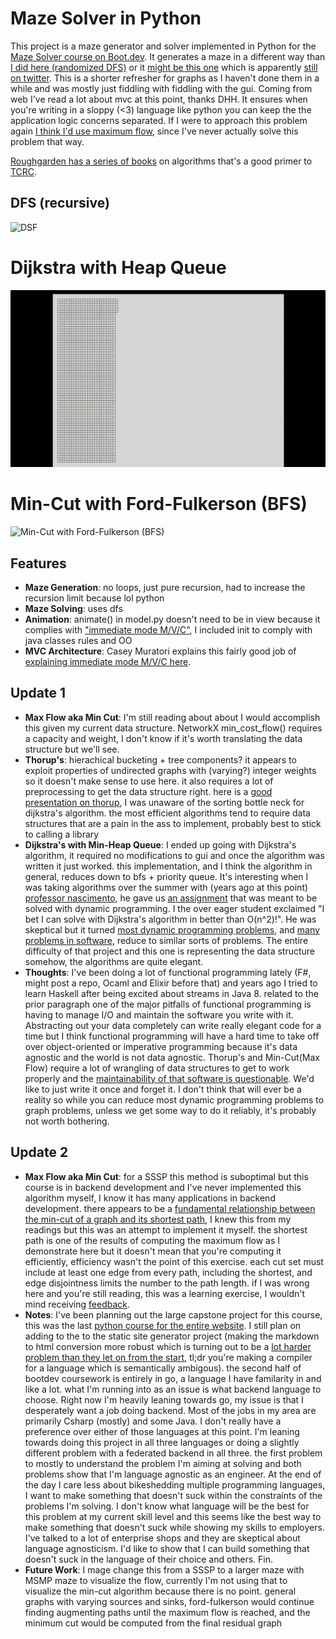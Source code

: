 # Maze Solver in Python

This project is a maze generator and solver implemented in Python for the [Maze Solver course on Boot.dev](https://www.boot.dev/courses/build-maze-solver-python). It generates a maze in a different way than [I did here (randomized DFS)](https://github.com/jakemckenzie/ShortestTradeRoute) or it [might be this one](https://github.com/jakemckenzie/traversing-on-the-cheap) which is apparently [still on twitter](https://x.com/granderojo/status/1001069704486703104). This is a shorter refresher for graphs as I haven't done them in a while and was mostly just fiddling with fiddling with the gui. Coming from web I've read a lot about mvc at this point, thanks DHH. It ensures when you're writing in a sloppy (<3) language like python you can keep the the application logic concerns separated. If I were to approach this problem again [I think I'd use maximum flow](https://youtu.be/dorq_YA6plQ?si=wh9nXvrhr8zGOoxj&t=858), since I've never actually solve this problem that way.

[Roughgarden has a series of books](https://timroughgarden.org/books.html) on algorithms that's a good primer to [TCRC](https://archive.org/details/introduction-to-algorithms-third-edition-2009).

## DFS (recursive)
![DSF](https://github.com/jakemckenzie/maze-solver/blob/main/rand_dfs.gif?raw=true)

# Dijkstra with Heap Queue

![Dijkstra with Heap Queue](https://github.com/jakemckenzie/maze-solver/blob/main/dijkstra_with_heap_queue.gif?raw=true)

# Min-Cut with Ford-Fulkerson (BFS)

![Min-Cut with Ford-Fulkerson (BFS)](https://github.com/jakemckenzie/maze-solver/blob/main/min_cut2.gif?raw=true)

## Features

- **Maze Generation**: no loops, just pure recursion, had to increase the recursion limit because lol python
- **Maze Solving**: uses dfs
- **Animation**: animate() in model.py doesn't need to be in view because it complies with ["immediate mode M/V/C"](https://johno.se/book/immvc.html), I included init to comply with java classes rules and OO
- **MVC Architecture**: Casey Muratori explains this fairly good job of [explaining immediate mode M/V/C here](https://youtu.be/Z1qyvQsjK5Y?si=BCjF3VZ_dotFz9LB).

## Update 1

- **Max Flow aka Min Cut**: I'm still reading about about I would accomplish this given my current data structure. NetworkX min_cost_flow() requires a capacity and weight, I don't know if it's worth translating the data structure but we'll see.
- **Thorup's**: hierachical bucketing + tree components? it appears to exploit properties of undirected graphs with (varying?) integer weights so it doesn't make sense to use here. it also requires a lot of preprocessing to get the data structure right. here is a [good presentation on thorup](https://github.com/npruehs/thorup), I was unaware of the sorting bottle neck for dijkstra's algorithm. the most efficient algorithms tend to require data structures that are a pain in the ass to implement, probably best to stick to calling a library
- **Dijkstra's with Min-Heap Queue**: I ended up going with Dijkstra's algorithm, it required no modifications to gui and once the algorithm was written it just worked. this implementation, and I think the algorithm in general, reduces down to bfs + priority queue. It's interesting when I was taking algorithms over the summer with (years ago at this point) [professor nascimento](https://www.anderson-nascimento.org/), he gave us [an assignment](https://github.com/jakemckenzie/traversing-on-the-cheap/blob/master/main.java) that was meant to be solved with dynamic programming. I the over eager student exclaimed "I bet I can solve with Dijkstra's algorithm in better than O(n^2)!". He was skeptical but it turned [most dynamic programming problems](https://youtu.be/NzgFUwOaoIw?t=15m20s), and [many problems in software](https://courses.csail.mit.edu/6.854/20/sample-projects/A/connection%20_between_SSSP.pdf), reduce to similar sorts of problems. The entire difficulty of that project and this one is representing the data structure somehow, the algorithms are quite elegant.
- **Thoughts**: I've been doing a lot of functional programming lately (F#, might post a repo, Ocaml and Elixir before that) and years ago I tried to learn Haskell after being excited about streams in Java 8. related to the prior paragraph one of the major pitfalls of functional programming is having to manage I/O and maintain the software you write with it. Abstracting out your data completely can write really elegant code for a time but I think functional programming will have a hard time to take off over object-oriented or imperative programming because it's data agnostic and the world is not data agnostic. Thorup's and Min-Cut(Max Flow) require a lot of wrangling of data structures to get to work properly and the [maintainability of that software is questionable](https://www.youtube.com/watch?v=SPwnfSmyAGI). We'd like to just write it once and forget it. I don't think that will ever be a reality so while you can reduce most dynamic programming problems to graph problems, unless we get some way to do it reliably, it's probably not worth bothering.
## Update 2
- **Max Flow aka Min Cut**: for a SSSP this method is suboptimal but this course is in backend development and I've never implemented this algorithm myself, I know it has many applications in backend development. there appears to be a [fundamental relationship between the min-cut of a graph and its shortest path](https://math.stackexchange.com/questions/7184/number-of-cut-sets-and-the-length-of-the-shortest-path), I knew this from my readings but this was an attempt to implement it myself. the shortest path is one of the results of computing the maximum flow as I demonstrate here but it doesn't mean that you're computing it efficiently, efficiency wasn't the point of this exercise.  each cut set must include at least one edge from every path, including the shortest, and edge disjointness limits the number to the path length. if I was wrong here and you're still reading, this was a learning exercise, I wouldn't mind receiving [feedback](https://x.com/granderojo).
- **Notes**: I've been planning out the large capstone project for this course, this was the last [python course for the entire website](https://www.boot.dev/courses/build-capstone-project). I still plan on adding to the to the static site generator project (making the markdown to html conversion more robust which is turning out to be a [lot harder problem than they let on from the start](https://pw374.github.io/posts/2013-09-05-22-31-26-about-omd.html), tl;dr you're making a compiler for a language which is semantically ambigous). the second half of bootdev coursework is entirely in go, a language I have familarity in and like a lot. what I'm running into as an issue is what backend language to choose. Right now I'm heavily leaning towards go, my issue is that I desperately want a job doing backend. Most of the jobs in my area are primarily Csharp (mostly) and some Java. I don't really have a preference over either of those languages at this point. I'm leaning towards doing this project in all three languages or doing a slightly different problem with a federated backend in all three. the first problem to mostly to understand the problem I'm aiming at solving and both problems show that I'm language agnostic as an engineer. At the end of the day I care less about bikeshedding multiple programming languages, I want to make something that doesn't suck within the constraints of the problems I'm solving. I don't know what language will be the best for this problem at my current skill level and this seems like the best way to make something that doesn't suck while showing my skills to employers. I've talked to a lot of enterprise shops and they are skeptical about language agnosticism. I'd like to show that I can build something that doesn't suck in the language of their choice and others. Fin.
- **Future Work**: I mage change this from a SSSP to a larger maze with MSMP maze to visualize the flow, currently I'm not using that to visualize the min-cut algorithm because there is no point.  general graphs with varying sources and sinks, ford-fulkerson would continue finding augmenting paths until the maximum flow is reached, and the minimum cut would be computed from the final residual graph